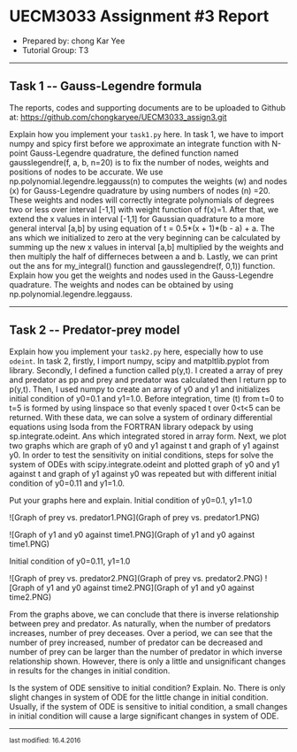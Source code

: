 UECM3033 Assignment #3 Report
========================================================

- Prepared by: chong Kar Yee
- Tutorial Group: T3

--------------------------------------------------------

## Task 1 --  Gauss-Legendre formula

The reports, codes and supporting documents are to be uploaded to Github at: 
https://github.com/chongkaryee/UECM3033_assign3.git

Explain how you implement your `task1.py` here.
In task 1, we have to import numpy and spicy first before we approximate an integrate function with N-point Gauss-Legendre quadrature, the defined function named gausslegendre(f, a, b, n=20) is to fix the number of nodes, weights and positions of nodes to be accurate. We use np.polynomial.legendre.leggauss(n) to computes the weights (w) and nodes (x) for Gauss-Legendre quadrature by using numbers of nodes (n) =20. These weights and nodes will correctly integrate polynomials of degrees two or less over interval [-1,1] with weight function of f(x)=1.  After that, we extend the x values in interval [-1,1] for Gaussian quadrature to a more general interval [a,b] by using equation of t = 0.5*(x + 1)*(b - a) + a. The ans which we initialized to zero at the very beginning can be calculated by summing up the new x values in interval [a,b] multiplied by the weights and then multiply the half of differneces between a and b. Lastly, we can print out the ans for my_integral() function and gausslegendre(f, 0,1)) function. 
Explain how you get the weights and nodes used in the Gauss-Legendre quadrature.
The weights and nodes can be obtained by using np.polynomial.legendre.leggauss.

---------------------------------------------------------

## Task 2 -- Predator-prey model

Explain how you implement your `task2.py` here, especially how to use `odeint`.
In task 2, firstly, I import numpy, scipy and matpltlib.pyplot from library. Secondly, I defined a function called p(y,t). I created a array of prey and predator as pp and prey and predator was calculated then I return pp to p(y,t). Then, I used numpy to create an array of y0 and y1 and initializes initial condition of  y0=0.1 and y1=1.0. Before integration, time (t) from t=0 to t=5 is formed by using linspace so that evenly spaced t over 0<t<5 can be returned. With these data, we can solve a system of ordinary differential equations using lsoda from the FORTRAN library odepack by using sp.integrate.odeint. Ans which integrated stored in array form. Next, we plot two graphs which are graph of y0 and y1 against t and graph of y1 against y0. In order to test the sensitivity on initial conditions, steps for solve the system of ODEs with scipy.integrate.odeint and plotted graph of y0 and y1 against t and graph of y1 against y0 was repeated but with different initial condition of y0=0.11 and y1=1.0. 

Put your graphs here and explain.
Initial condition of y0=0.1, y1=1.0


![Graph of prey vs. predator1.PNG](Graph of prey vs. predator1.PNG)

![Graph of y1 and y0 against time1.PNG](Graph of y1 and y0 against time1.PNG)

Initial condition of y0=0.11, y1=1.0

![Graph of prey vs. predator2.PNG](Graph of prey vs. predator2.PNG)
![Graph of y1 and y0 against time2.PNG](Graph of y1 and y0 against time2.PNG)

From the graphs above, we can conclude that there is inverse relationship between prey and predator. As naturally, when the number of predators increases, number of prey deceases. Over a period, we can see that the number of prey increased, number of predator can be decreased and number of prey can be larger than the number of predator in which inverse relationship shown. However, there is only a little and unsignificant changes in results for the changes in initial condition. 

Is the system of ODE sensitive to initial condition? Explain.
No. There is only slight changes in system of ODE for the little change in initial condition. Usually, if the system of ODE is sensitive to initial condition, a small changes in initial condition will cause a large significant changes in system of ODE. 


-----------------------------------

<sup>last modified: 16.4.2016</sup>
